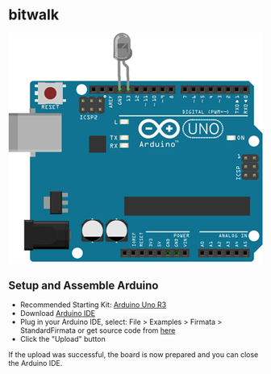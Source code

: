 # bitwalk

![](https://raw.githubusercontent.com/rwaldron/johnny-five/master/assets/led-blink.gif)

## Setup and Assemble Arduino
* Recommended Starting Kit: [Arduino Uno R3](https://www.sparkfun.com/products/11021)
* Download [Arduino IDE](https://www.arduino.cc/en/Main/Software)
* Plug in your Arduino IDE, select: File > Examples > Firmata > StandardFirmata or get source code from [here](https://github.com/Funwith/ArduinoJS/blob/master/firmware/StandardFirmata.uno.ino)
* Click the "Upload" button

If the upload was successful, the board is now prepared and you can close the Arduino IDE.
